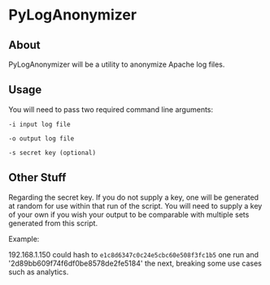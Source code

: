 PyLogAnonymizer
===========

About
------
PyLogAnonymizer will be a utility to anonymize Apache log files.

Usage
------
You will need to pass two required command line arguments:

`
-i input log file
`

`
-o output log file
`

`
-s secret key (optional)
`

Other Stuff
----------
Regarding the secret key.  If you do not supply a key,  one will be generated at random for
use within that run of the script.  You will need to supply a key of your own
if you wish your output to be comparable with multiple sets generated from this script.

Example:

192.168.1.150 could hash to `e1c8d6347c0c24e5cbc60e508f3fc1b5` one run and '2d89bb609f74f6df0be8578de2fe5184' the next, breaking some use cases such as analytics.